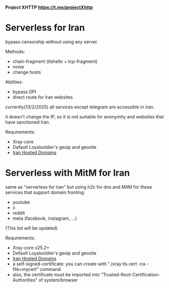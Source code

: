 **Project XHTTP https://t.me/projectXhttp**

# Serverless for Iran

bypass censorship without using any server.

Methods:
 * chain-fragment (tlshello + tcp-fragment)
 * noise
 * change hosts

Abilities:
* bypass DPI
* direct route for Iran websites

currently(13/2/2025) all services except telegram are accessible in iran.

it doesn't change the IP, so it is not suitable for anonymity and websites that have sanctioned Iran.

Requirements:
* Xray-core
* Default Loyalsoldier's geoip and geosite
* [Iran Hosted Domains](https://github.com/bootmortis/iran-hosted-domains/releases/latest/download/iran.dat)


# Serverless with MitM for Iran

same as "serverless for iran" but using h2c for dns and MitM for these services that support domain fronting:
* youtube
* x
* reddit
* meta (facebook, instagram, ...)

(This list will be updated)

Requirements:
* Xray-core v25.2+
* Default Loyalsoldier's geoip and geosite
* [Iran Hosted Domains](https://github.com/bootmortis/iran-hosted-domains/releases/latest/download/iran.dat)
* a self-signed-certificate: you can create with "./xray tls cert -ca -file=mycert" command.
* also, the certificate must be imported into "Trusted-Root-Certification-Authorities" of system/browser

